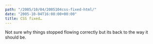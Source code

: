 ```yaml
---
path: "/2005/10/04/2005104css-fixed-html/" 
date: "2005-10-04T16:08:00+00:00" 
title: CSS fixed…
---
```


  <p>
    Not sure why things stopped flowing correctly but its back to the way it should be.
  </p>
</div>